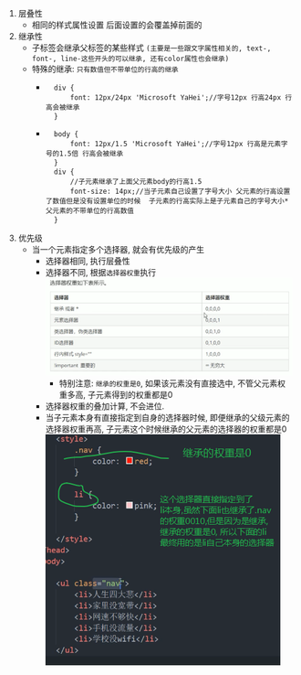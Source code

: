 1. 层叠性
    - 相同的样式属性设置 后面设置的会覆盖掉前面的
2. 继承性
    - 子标签会继承父标签的某些样式 `(主要是一些跟文字属性相关的, text-, font-, line-这些开头的可以继承, 还有color属性也会继承)`
    - 特殊的继承: `只有数值但不带单位的行高的继承`
        - ```
            div {
                font: 12px/24px 'Microsoft YaHei';//字号12px 行高24px 行高会被继承
            }
          ```
        - ```
            body {
                font: 12px/1.5 'Microsoft YaHei';//字号12px 行高是元素字号的1.5倍 行高会被继承
            }
            div {
                //子元素继承了上面父元素body的行高1.5
                font-size: 14px;//当子元素自己设置了字号大小 父元素的行高设置了数值但是没有设置单位的时候  子元素的行高实际上是子元素自己的字号大小*父元素的不带单位的行高数值
            }
          ```
3. 优先级
    - 当一个元素指定多个选择器, 就会有优先级的产生
        - 选择器相同, 执行层叠性
        - 选择器不同, 根据`选择器权重`执行 
            ![选择器权重表](cssImages/选择器权重表.png)
            - 特别注意: `继承的权重是0`, 如果该元素没有直接选中, 不管父元素权重多高, 子元素得到的权重都是0
         - 选择器权重的叠加计算, 不会进位.
         - 当子元素本身有直接指定到自身的选择器时候, 即便继承的父级元素的选择器权重再高, 子元素这个时候继承的父元素的选择器的权重都是0
            ![选择器权重继承](cssImages/选择器权重继承.png)
